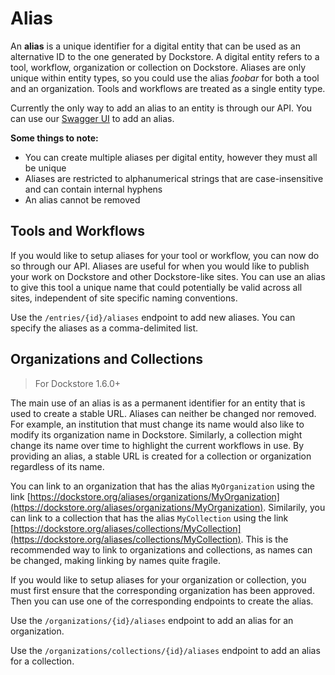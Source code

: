 # Alias
An **alias** is a unique identifier for a digital entity that can be used as an alternative ID to the one generated by Dockstore. A digital entity refers to a tool, workflow, organization or collection on Dockstore. Aliases are only unique within entity types, so you could use the alias *foobar* for both a tool and an organization. Tools and workflows are treated as a single entity type.

Currently the only way to add an alias to an entity is through our API. You can use our [Swagger UI](https://dockstore.org/api/static/swagger-ui/index.html#) to add an alias.

**Some things to note:**
* You can create multiple aliases per digital entity, however they must all be unique
* Aliases are restricted to alphanumerical strings that are case-insensitive and can contain internal hyphens
* An alias cannot be removed

## Tools and Workflows
If you would like to setup aliases for your tool or workflow, you can now do so through our API. Aliases are useful for when you would like to publish your work on Dockstore and other Dockstore-like sites. You can use an alias to give this tool a unique name that could potentially be valid across all sites, independent of site specific naming conventions.

Use the `/entries/{id}/aliases` endpoint to add new aliases. You can specify the aliases as a comma-delimited list.

## Organizations and Collections
> For Dockstore 1.6.0+

The main use of an alias is as a permanent identifier for an entity that is used to create a stable URL. Aliases can neither be changed nor removed. For example, an institution that must change its name would also like to modify its organization name in Dockstore. Similarly, a collection might change its name over time to highlight the current workflows in use. By providing an alias, a stable URL is created for a collection or organization regardless of its name.

You can link to an organization that has the alias `MyOrganization` using the link [https://dockstore.org/aliases/organizations/MyOrganization](https://dockstore.org/aliases/organizations/MyOrganization). Similarily, you can link to a collection that has the alias `MyCollection` using the link [https://dockstore.org/aliases/collections/MyCollection](https://dockstore.org/aliases/collections/MyCollection). This is the recommended way to link to organizations and collections, as names can be changed, making linking by names quite fragile.

If you would like to setup aliases for your organization or collection, you must first ensure that the corresponding organization has been approved. Then you can use one of the corresponding endpoints to create the alias.

Use the `/organizations/{id}/aliases` endpoint to add an alias for an organization.

Use the `/organizations/collections/{id}/aliases` endpoint to add an alias for a collection.
